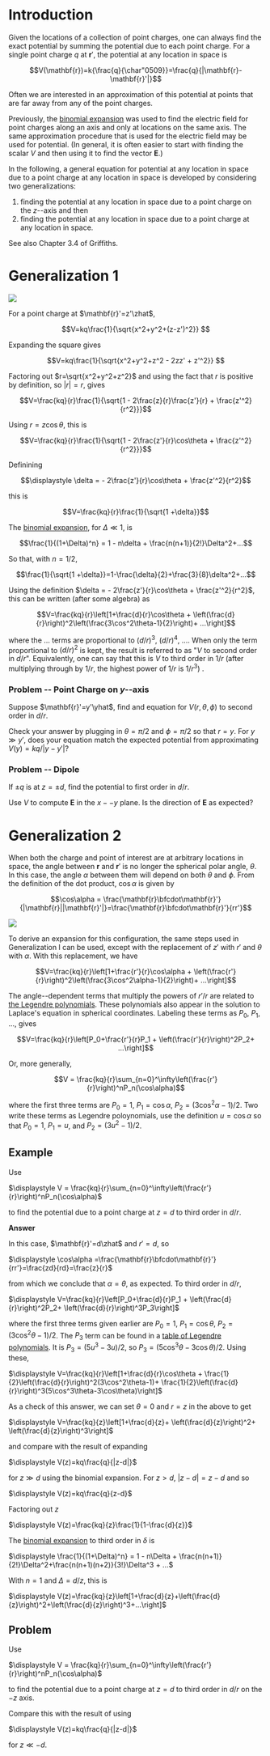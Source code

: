 # Introduction

Given the locations of a collection of point charges, one can always find the exact potential by summing the potential due to each point charge. For a single point charge $q$ at $\mathbf{r}'$, the potential at any location in space is

$$V(\mathbf{r})=k{\frac{q}{\char"0509}}=\frac{q}{|\mathbf{r}-\mathbf{r}'|}$$

Often we are interested in an approximation of this potential at points that are far away from any of the point charges.

Previously, the [binomial expansion](binomial_expansion.html) was used to find the electric field for point charges along an axis and only at locations on the same axis. The same approximation procedure that is used for the electric field may be used for potential. (In general, it is often easier to start with finding the scalar $V$ and then using it to find the vector $\mathbf{E}$.)

In the following, a general equation for potential at any location in space due to a point charge at any location in space is developed by considering two generalizations:

1. finding the potential at any location in space due to a point charge on the $z$--axis and then
2. finding the potential at any location in space due to a point charge at any location in space.

See also Chapter 3.4 of Griffiths.

# Generalization 1

<img src="figures/Monopole_Expansion_I.svg"/>

For a point charge at $\mathbf{r}'=z'\zhat$, 

$$V=kq\frac{1}{\sqrt{x^2+y^2+(z-z')^2}} $$

Expanding the square gives

$$V=kq\frac{1}{\sqrt{x^2+y^2+z^2 - 2zz' + z'^2}} $$

Factoring out $r=\sqrt{x^2+y^2+z^2}$ and using the fact that $r$ is positive by definition, so $|r|=r$, gives

$$V=\frac{kq}{r}\frac{1}{\sqrt{1 - 2\frac{z}{r}\frac{z'}{r} + \frac{z'^2}{r^2}}}$$

Using $r=z\cos\theta$, this is

$$V=\frac{kq}{r}\frac{1}{\sqrt{1 - 2\frac{z'}{r}\cos\theta + \frac{z'^2}{r^2}}}$$


Definining 

$$\displaystyle \delta = - 2\frac{z'}{r}\cos\theta + \frac{z'^2}{r^2}$$

this is

$$V=\frac{kq}{r}\frac{1}{\sqrt{1 +\delta}}$$

The [binomial expansion](binomial_expansion.html), for $\Delta \ll 1$, is

$$\frac{1}{(1+\Delta)^n} = 1 - n\delta + \frac{n(n+1)}{2!}\Delta^2+...$$

So that, with $n=1/2$,

$$\frac{1}{\sqrt{1 +\delta}}=1-\frac{\delta}{2}+\frac{3}{8}\delta^2+...$$

Using the definition $\delta = - 2\frac{z'}{r}\cos\theta + \frac{z'^2}{r^2}$, this can be written (after some algebra) as

$$V=\frac{kq}{r}\left[1+\frac{d}{r}\cos\theta + \left(\frac{d}{r}\right)^2\left(\frac{3\cos^2\theta-1}{2}\right)+ ...\right]$$

where the $...$ terms are proportional to $(d/r)^3$, $(d/r)^4$, .... When only the term proportional to $(d/r)^2$ is kept, the result is referred to as "$V$ to second order in $d/r$". Equivalently, one can say that this is $V$ to third order in $1/r$ (after multiplying through by $1/r$, the highest power of $1/r$ is $1/r^3$) .

### Problem -- Point Charge on $y$--axis

Suppose $\mathbf{r}'=y'\yhat$, find and equation for $V(r,\theta,\phi)$ to second order in $d/r$. 

Check your answer by plugging in $\theta=\pi/2$ and $\phi=\pi/2$ so that $r=y$. For $y\gg y'$, does your equation match the expected potential from approximating $V(y)=kq/|y-y'|$?

### Problem -- Dipole

If $\pm q$ is at $z=\pm d$, find the potential to first order in $d/r$.

Use $V$ to compute $\mathbf{E}$ in the $x--y$ plane. Is the direction of $\mathbf{E}$ as expected?

# Generalization 2

When both the charge and point of interest are at arbitrary locations in space, the angle between $\mathbf{r}$ and $\mathbf{r}'$ is no longer the spherical polar angle, $\theta$. In this case, the angle $\alpha$ between them will depend on both $\theta$ and $\phi$. From the definition of the dot product, $\cos\alpha$ is given by

$$\cos\alpha = \frac{\mathbf{r}\bfcdot\mathbf{r}'}{|\mathbf{r}||\mathbf{r}'|}=\frac{\mathbf{r}\bfcdot\mathbf{r}'}{rr'}$$

<img src="figures/Monopole_Expansion_II.svg"/>

To derive an expansion for this configuration, the same steps used in Generalization I can be used, except with the replacement of $z'$ with $r'$ and $\theta$ with $\alpha$. With this replacement, we have

$$V=\frac{kq}{r}\left[1+\frac{r'}{r}\cos\alpha + \left(\frac{r'}{r}\right)^2\left(\frac{3\cos^2\alpha-1}{2}\right)+ ...\right]$$

The angle--dependent terms that multiply the powers of $r'/r$ are related to [the Legendre polynomials](https://en.wikipedia.org/wiki/Legendre_polynomials). These polynomials also appear in the solution to Laplace's equation in spherical coordinates. Labeling these terms as $P_0$, $P_1$, ..., gives

$$V=\frac{kq}{r}\left[P_0+\frac{r'}{r}P_1 + \left(\frac{r'}{r}\right)^2P_2+ ...\right]$$

Or, more generally,

$$V = \frac{kq}{r}\sum_{n=0}^\infty\left(\frac{r'}{r}\right)^nP_n(\cos\alpha)$$

where the first three terms are $P_0=1$, $P_1=\cos\alpha$, $P_2=(3\cos^2\alpha-1)/2$. Two write these terms as Legendre poloynomials, use the definition $u=\cos\alpha$ so that $P_0=1$, $P_1=u$, and $P_2=(3u^2-1)/2$.

## Example

Use

$\displaystyle V = \frac{kq}{r}\sum_{n=0}^\infty\left(\frac{r'}{r}\right)^nP_n(\cos\alpha)$

to find the potential due to a point charge at $z=d$ to third order in $d/r$.

**Answer**

In this case, $\mathbf{r}'=d\zhat$ and $r'=d$, so

$\displaystyle \cos\alpha =\frac{\mathbf{r}\bfcdot\mathbf{r}'}{rr'}=\frac{zd}{rd}=\frac{z}{r}$

from which we conclude that $\alpha=\theta$, as expected. To third order in $d/r$, 

$\displaystyle V=\frac{kq}{r}\left[P_0+\frac{d}{r}P_1 + \left(\frac{d}{r}\right)^2P_2+ \left(\frac{d}{r}\right)^3P_3\right]$

where the first three terms given earlier are $P_0=1$, $P_1=\cos\theta$, $P_2=(3\cos^2\theta-1)/2$. The $P_3$ term can be found in a [table of Legendre polynomials](https://en.wikipedia.org/wiki/Legendre_polynomials#Rodrigues'_formula_and_other_explicit_formulas). It is $P_3=(5u^3-3u)/2$, so $P_3=(5\cos^3\theta-3\cos\theta)/2$. Using these,

$\displaystyle V=\frac{kq}{r}\left[1+\frac{d}{r}\cos\theta + \frac{1}{2}\left(\frac{d}{r}\right)^2(3\cos^2\theta-1)+ \frac{1}{2}\left(\frac{d}{r}\right)^3(5\cos^3\theta-3\cos\theta)\right]$

As a check of this answer, we can set $\theta=0$ and $r=z$ in the above to get

$\displaystyle V=\frac{kq}{z}\left[1+\frac{d}{z}+ \left(\frac{d}{z}\right)^2+ \left(\frac{d}{z}\right)^3\right]$

and compare with the result of expanding

$\displaystyle V(z)=kq\frac{q}{|z-d|}$

for $z\gg d$ using the binomial expansion. For $z\gt d$, $|z-d|=z-d$ and so

$\displaystyle V(z)=kq\frac{q}{z-d}$

Factoring out $z$

$\displaystyle V(z)=\frac{kq}{z}\frac{1}{1-\frac{d}{z}}$

The [binomial expansion](binomial_expansion.html) to third order in $\delta$ is

$\displaystyle \frac{1}{(1+\Delta)^n} = 1 - n\Delta + \frac{n(n+1)}{2!}\Delta^2+\frac{n(n+1)(n+2)}{3!}\Delta^3 + ...$

With $n=1$ and $\Delta = d/z$, this is

$\displaystyle V(z)=\frac{kq}{z}\left[1+\frac{d}{z}+\left(\frac{d}{z}\right)^2+\left(\frac{d}{z}\right)^3+...\right]$

## Problem

Use

$\displaystyle V = \frac{kq}{r}\sum_{n=0}^\infty\left(\frac{r'}{r}\right)^nP_n(\cos\alpha)$

to find the potential due to a point charge at $z=d$ to third order in $d/r$ on the $-z$ axis.

Compare this with the result of using

$\displaystyle V(z)=kq\frac{q}{|z-d|}$

for $z\ll -d$.
